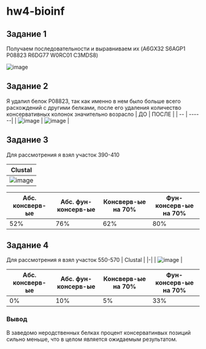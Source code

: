 # hw4-bioinf

## Задание 1
Получаем последовательности и выравниваем их (A6GX32	S6AGP1	P08823	R6DG77	W0RC01	C3MDS8)

![image](https://github.com/dRabbit-ab/hw4-bioinf/assets/79662580/f1cdcd92-1a7e-4d9b-bb16-9b19e6025651)

## Задание 2
Я удалил белок P08823, так как именно в нем было больше всего расхождений с другими белками, после его удаления количество консервативных колонок значительно возрасло
| ДО | ПОСЛЕ |
| -- | ------|
| ![image](https://github.com/dRabbit-ab/hw4-bioinf/assets/79662580/b8bc0d74-a911-4a2a-8af6-83aa8d32c0d0) | ![image](https://github.com/dRabbit-ab/hw4-bioinf/assets/79662580/186f6955-9e46-42bd-8d22-d6f14cba29f8) |



## Задание 3
Для рассмотрения я взял участок 390-410

| Clustal | 
|-|
| ![image](https://github.com/dRabbit-ab/hw4-bioinf/assets/79662580/95ddd389-c419-46f1-80a3-fe6bb0c7c9fe) |


| Абс. консверв-ые | Абс. фун-консерв-ые | Консверв-ые на 70% | Фун-консерв-ые на 70% |
|-|-|-|-|
| 52% | 76% | 62% | 80% |

## Задание 4
Для рассмотрения я взял участок 550-570
| Clustal |
|-|
| ![image](https://github.com/dRabbit-ab/hw4-bioinf/assets/79662580/7cc9a348-2dc8-47ae-8418-fc3fd086c064) |

| Абс. консверв-ые | Абс. фун-консерв-ые | Консверв-ые на 70% | Фун-консерв-ые на 70% |
|-|-|-|-|
| 0% | 10% | 5% | 33% |

### Вывод
В заведомо неродственных белках процент консерватинвых позиций сильно меньше, что в целом является ожидаемым результатом.
